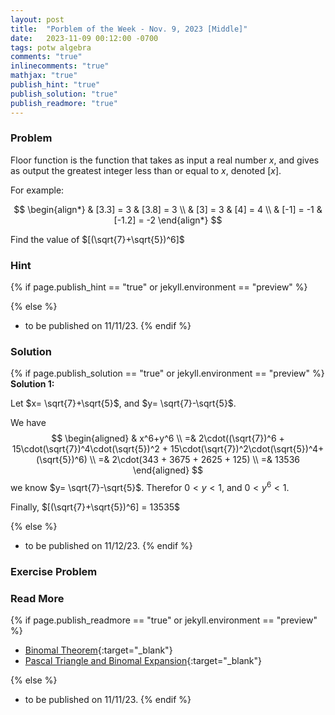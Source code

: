 ```yaml
---
layout: post
title:  "Porblem of the Week - Nov. 9, 2023 [Middle]"
date:   2023-11-09 00:12:00 -0700
tags: potw algebra
comments: "true"
inlinecomments: "true"
mathjax: "true"
publish_hint: "true"
publish_solution: "true"
publish_readmore: "true"
---
```

### Problem

Floor function is the function that takes as input a real number $x$, and gives as output the greatest integer less than or equal to $x$, denoted $[x]$.

For example:

$$
\begin{align*}
& [3.3] = 3  & [3.8] = 3 \\
& [3] = 3    & [4] = 4 \\
& [-1] = -1  & [-1.2] = -2
\end{align*}
$$

Find the value of $[(\sqrt{7}+\sqrt{5})^6]$  

<!--more-->

### Hint
{% if page.publish_hint == "true" or jekyll.environment == "preview" %}

{% else %}
- to be published on 11/11/23.
{% endif %}

### Solution 
{% if page.publish_solution == "true" or jekyll.environment == "preview" %}
**Solution 1:** 

Let $x= \sqrt{7}+\sqrt{5}$, and $y= \sqrt{7}-\sqrt{5}$.

We have
$$
\begin{aligned}
 & x^6+y^6 \\
=& 2\cdot((\sqrt{7})^6 + 15\cdot(\sqrt{7})^4\cdot(\sqrt{5})^2 + 15\cdot(\sqrt{7})^2\cdot(\sqrt{5})^4+ (\sqrt{5})^6) \\
=& 2\cdot(343 + 3675 + 2625 + 125) \\
=& 13536
\end{aligned}
$$
we know $y= \sqrt{7}-\sqrt{5}$. Therefor $0 < y < 1$, and $0 < y^6 < 1$.

Finally, $[(\sqrt{7}+\sqrt{5})^6] = 13535$

{% else %}
- to be published on 11/12/23.
{% endif %}

### Exercise Problem

### Read More
{% if page.publish_readmore == "true" or jekyll.environment == "preview" %}
- [Binomal Theorem](https://en.wikipedia.org/wiki/Binomial_theorem){:target="_blank"}
- [Pascal Triangle and Binomal Expansion](https://www.mathcentre.ac.uk/resources/uploaded/mc-ty-pascal-2009-1.pdf){:target="_blank"}

{% else %}
- to be published on 11/11/23.
{% endif %}
